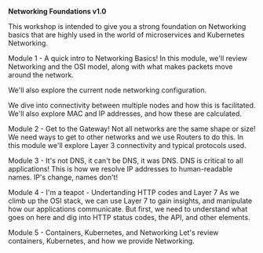 **Networking Foundations v1.0**

This workshop is intended to give you a strong foundation on Networking basics that are highly used in the world of microservices and Kubernetes Networking.

Module 1 - A quick intro to Networking Basics!
In this module, we'll review Networking and the OSI model, along with what makes packets move around the network. 

We'll also explore the current node networking configuration.

We dive into connectivity between multiple nodes and how this is facilitated. We'll also explore MAC and IP addresses, and how these are calculated.

Module 2 - Get to the Gateway!
Not all networks are the same shape or size! We need ways to get to other networks and we use Routers to do this. In this module we'll explore Layer 3 connectivity and typical protocols used.

Module 3 - It's not DNS, it can't be DNS, it was DNS.
DNS is critical to all applications! This is how we resolve IP addresses to human-readable names. IP's change, names don't!

Module 4 - I'm a teapot - Undertanding HTTP codes and Layer 7
As we climb up the OSI stack, we can use Layer 7 to gain insights, and manipulate how our applications communicate. But first, we need to understand what goes on here and dig into HTTP status codes, the API, and other elements.

Module 5 - Containers, Kubernetes, and Networking
Let's review containers, Kubernetes, and how we provide Networking.


